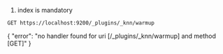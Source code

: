1. index is mandatory

`GET https://localhost:9200/_plugins/_knn/warmup`

{
    "error": "no handler found for uri [/_plugins/_knn/warmup] and method [GET]"
}

